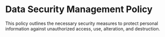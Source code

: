 # Data Security Management Policy

This policy outlines the necessary security measures to protect personal information against unauthorized access, use, alteration, and destruction.
